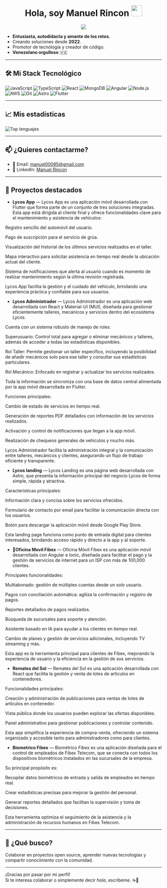 <h1 align="center"><b>Hola, soy Manuel Rincon </b><img src="https://media.giphy.com/media/hvRJCLFzcasrR4ia7z/giphy.gif" width="35"></h1>

<p align="center">
  <a href="https://github.com/DenverCoder1/readme-typing-svg">
    <img src="https://readme-typing-svg.herokuapp.com?font=Time+New+Roman&color=cyan&size=25&center=true&vCenter=true&width=600&height=100&lines=👋+Desarrollador+MERN;Desarrollador+Front-End+Autodidacta;Estudiante+de+Ciencias+de+la+Computación;Apasionado+de+la+tecnología;Amante+del+aprendizaje+constante;Me+encanta+crear+y+aprender+nuevas+cosas">
  </a>
</p>



- **Entusiasta, autodidacta y amante de los retos.**  
- Creando soluciones desde **2022**.  
- Promotor de tecnología y creador de código.  
- **Venezolano orgulloso** 🇻🇪

---

## 🛠️ Mi Stack Tecnológico

![JavaScript](https://img.shields.io/badge/JavaScript-%23F7DF1E?logo=javascript&logoColor=black)
![TypeScript](https://img.shields.io/badge/TypeScript-%23007ACC?logo=typescript&logoColor=white)
![React](https://img.shields.io/badge/React-%2320232a?logo=react&logoColor=%2361DAFB)
![MongoDB](https://img.shields.io/badge/MongoDB-%2347A248?logo=mongodb&logoColor=white)
![Angular](https://img.shields.io/badge/Angular-%23DD0031?logo=angular&logoColor=white)
![Node.js](https://img.shields.io/badge/Node.js-%23339933?logo=node.js&logoColor=white)
![AWS](https://img.shields.io/badge/AWS-%23FF9900?logo=amazon-aws&logoColor=white)
![Git](https://img.shields.io/badge/Git-%23F05032?logo=git&logoColor=white)
![Astro](https://img.shields.io/badge/Astro-%230048ff?logo=astro&logoColor=white)
![Flutter](https://img.shields.io/badge/Flutter-%2302569b?logo=flutter&logoColor=white)


---

## 📈 Mis estadísticas

![Top lenguajes](https://github-readme-stats.vercel.app/api/top-langs/?username=manuel00085&layout=compact)

---

## 📫 ¿Quieres contactarme?

- 📧 Email: [manuel00085@gmail.com](mailto:manuel00085@gmail.com)  
- 💼 LinkedIn: [Manuel Rincon](https://www.linkedin.com/in/manuel00085/)

---

## 🌟 Proyectos destacados

- **Lycos App** — Lycos App es una aplicación móvil desarrollada con Flutter que forma parte de un conjunto de tres soluciones integradas. Esta app está dirigida al cliente final y ofrece funcionalidades clave para el mantenimiento y asistencia de vehículos:

Registro sencillo del automóvil del usuario.

Pago de suscripción para el servicio de grúa.

Visualización del historial de los últimos servicios realizados en el taller.

Mapa interactivo para solicitar asistencia en tiempo real desde la ubicación actual del cliente.

Sistema de notificaciones que alerta al usuario cuando es momento de realizar mantenimiento según la última revisión registrada.

Lycos App facilita la gestión y el cuidado del vehículo, brindando una experiencia práctica y confiable para sus usuarios.


- **Lycos Administrador** — Lycos Administrador es una aplicación web desarrollada con React y Material-UI (MUI), diseñada para gestionar eficientemente talleres, mecánicos y servicios dentro del ecosistema Lycos.

Cuenta con un sistema robusto de manejo de roles:

Superusuario: Control total para agregar o eliminar mecánicos y talleres, además de acceder a todas las estadísticas disponibles.

Rol Taller: Permite gestionar un taller específico, incluyendo la posibilidad de añadir mecánicos solo para ese taller y consultar sus estadísticas particulares.

Rol Mecánico: Enfocado en registrar y actualizar los servicios realizados.

Toda la información se sincroniza con una base de datos central alimentada por la app móvil desarrollada en Flutter.

Funciones principales:

Cambio de estado de servicios en tiempo real.

Generación de reportes PDF detallados con información de los servicios realizados.

Activación y control de notificaciones que llegan a la app móvil.

Realización de chequeos generales de vehículos y mucho más.

Lycos Administrador facilita la administración integral y la comunicación entre talleres, mecánicos y clientes, asegurando un flujo de trabajo eficiente y transparente.


- **Lycos landing** — Lycos Landing es una página web desarrollada con Astro, que presenta la información principal del negocio Lycos de forma simple, rápida y atractiva.

Características principales:

Información clara y concisa sobre los servicios ofrecidos.

Formulario de contacto por email para facilitar la comunicación directa con los usuarios.

Botón para descargar la aplicación móvil desde Google Play Store.

Esta landing page funciona como punto de entrada digital para clientes interesados, brindando acceso rápido y directo a la app y al soporte.


- 📱**Oficina Movil Fibex** —  Oficina Móvil Fibex es una aplicación móvil desarrollada con Angular e Ionic, diseñada para facilitar el pago y la gestión de servicios de internet para un ISP con más de 100,000 clientes.

Principales funcionalidades:

Multiabonado: gestión de múltiples cuentas desde un solo usuario.

Pagos con conciliación automática: agiliza la confirmación y registro de pagos.

Reportes detallados de pagos realizados.

Búsqueda de sucursales para soporte y atención.

Asistente basado en IA para ayudar a los clientes en tiempo real.

Cambio de planes y gestión de servicios adicionales, incluyendo TV streaming y más.

Esta app es la herramienta principal para clientes de Fibex, mejorando la experiencia de usuario y la eficiencia en la gestión de sus servicios.

 
- **Remates del Sol** — Remates del Sol es una aplicación desarrollada con React que facilita la gestión y venta de lotes de artículos en contenedores.

Funcionalidades principales:

Creación y administración de publicaciones para ventas de lotes de artículos en contenedor.

Vista pública donde los usuarios pueden explorar las ofertas disponibles.

Panel administrativo para gestionar publicaciones y controlar contenido.

Esta app simplifica la experiencia de compra-venta, ofreciendo un sistema organizado y accesible tanto para administradores como para clientes.


- **Biometrico Fibex** — Biométrico Fibex es una aplicación diseñada para el control de empleados de Fibex Telecom, que se conecta con todos los dispositivos biométricos instalados en las sucursales de la empresa.

Su principal propósito es:

Recopilar datos biométricos de entrada y salida de empleados en tiempo real.

Crear estadísticas precisas para mejorar la gestión del personal.

Generar reportes detallados que facilitan la supervisión y toma de decisiones.

Esta herramienta optimiza el seguimiento de la asistencia y la administración de recursos humanos en Fibex Telecom.

---

## 🎯 ¿Qué busco?
Colaborar en proyectos open source, aprender nuevas tecnologías y compartir conocimiento con la comunidad.

---

¡Gracias por pasar por mi perfil!  
Si te interesa colaborar o simplemente decir *hola*, escríbeme. ☕🚀
